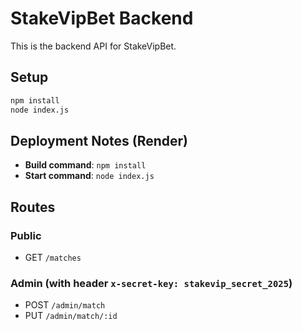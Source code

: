 
# StakeVipBet Backend

This is the backend API for StakeVipBet.

## Setup

```bash
npm install
node index.js
```

## Deployment Notes (Render)
- **Build command**: `npm install`
- **Start command**: `node index.js`

## Routes

### Public
- GET `/matches`

### Admin (with header `x-secret-key: stakevip_secret_2025`)
- POST `/admin/match`
- PUT `/admin/match/:id`
